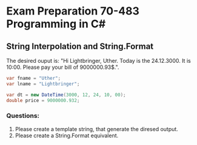 # Exam Preparation 70-483 Programming in C#

## String Interpolation and String.Format

The desired ouput is: "Hi Lightbringer, Uther. Today is the 24.12.3000. It is 10:00. Please pay your bill of 9000000.93$.".

```c#
var fname = "Uther";
var lname = "Lightbringer";

var dt = new DateTime(3000, 12, 24, 10, 00);
double price = 9000000.932;
```

### Questions:

1. Please create a template string, that generate the diresed output.
2. Please create a String.Format equivalent.
